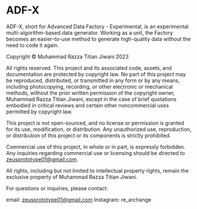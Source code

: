 # ADF-X
ADF-X, short for Advanced Data Factory - Experimental, is an experimental multi-algorithm-based data generator. Working as a unit, the Factory becomes an easier-to-use method to generate high-quality data without the need to code it again.

Copyright © Muhammad Razza Titian Jiwani 2023

All rights reserved. This project and its associated code, assets, and documentation are protected by copyright law. No part of this project may be reproduced, distributed, or transmitted in any form or by any means, including photocopying, recording, or other electronic or mechanical methods, without the prior written permission of the copyright owner, Muhammad Razza Titian Jiwani, except in the case of brief quotations embodied in critical reviews and certain other noncommercial uses permitted by copyright law.

This project is not open-sourced, and no license or permission is granted for its use, modification, or distribution. Any unauthorized use, reproduction, or distribution of this project or its components is strictly prohibited.

Commercial use of this project, in whole or in part, is expressly forbidden. Any inquiries regarding commercial use or licensing should be directed to zeusprototype01@gmail.com.

All rights, including but not limited to intellectual property rights, remain the exclusive property of Muhammad Razza Titian Jiwani.

For questions or inquiries, please contact:

email: zeusprototype01@gmail.com
Instagram: re_archange

